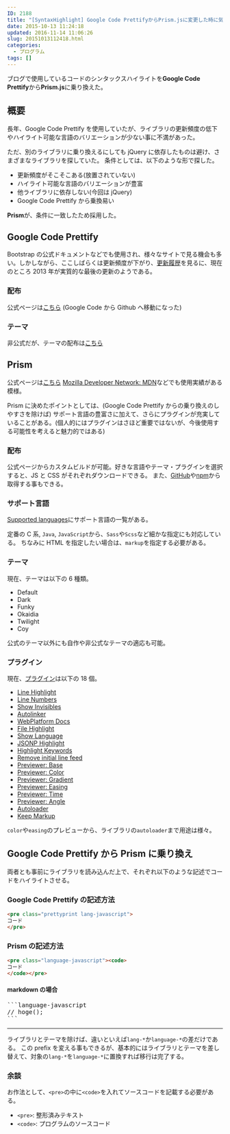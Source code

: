 ```yaml
---
ID: 2188
title: "[SyntaxHighlight] Google Code PrettifyからPrism.jsに変更した時に気をつけたこと"
date: 2015-10-13 11:24:18
updated: 2016-11-14 11:06:26
slug: 20151013112418.html
categories:
  - プログラム
tags: []
---
```


ブログで使用しているコードのシンタックスハイライトを**Google Code Prettify**から**Prism.js**に乗り換えた。

<!--more-->

## 概要

長年、Google Code Prettify を使用していたが、ライブラリの更新頻度の低下やハイライト可能な言語のバリエーションが少ない事に不満があった。

ただ、別のライブラリに乗り換えるにしても jQuery に依存したものは避け、さまざまなライブラリを探していた。
条件としては、以下のような形で探した。

- 更新頻度がそこそこある(放置されていない)
- ハイライト可能な言語のバリエーションが豊富
- 他ライブラリに依存しない(今回は jQuery)
- Google Code Prettify から乗換易い

**Prism**が、条件に一致したため採用した。

## Google Code Prettify

Bootstrap の公式ドキュメントなどでも使用され、様々なサイトで見る機会も多い。しかしながら、ここしばらくは更新頻度が下がり、[更新履歴](https://github.com/google/code-prettify/blob/master/CHANGES.md)を見るに、現在のところ 2013 年が実質的な最後の更新のようである。

### 配布

公式ページは[こちら](https://github.com/google/code-prettify) (Google Code から Github へ移動になった)

### テーマ

非公式だが、テーマの配布は[こちら](http://jmblog.github.io/color-themes-for-google-code-prettify/)

## Prism

公式ページは[こちら](http://prismjs.com)
[Mozilla Developer Network: MDN](https://developer.mozilla.org/ja/)などでも使用実績がある模様。

Prism に決めたポイントとしては、(Google Code Prettify からの乗り換えのしやすさを除けば) サポート言語の豊富さに加えて、さらにプラグインが充実していることがある。(個人的にはプラグインはさほど重要ではないが、今後使用する可能性を考えると魅力的ではある)

### 配布

公式ページからカスタムビルドが可能。好きな言語やテーマ・プラグインを選択すると、JS と CSS がそれぞれダウンロードできる。
また、[GitHub](https://github.com/PrismJS/prism)や[npm](https://www.npmjs.com/package/prismjs)から取得する事もできる。

### サポート言語

[Supported languages](http://prismjs.com/#languages-list)にサポート言語の一覧がある。

定番の C 系, `Java`, `JavaScript`から、`Sass`や`Scss`など細かな指定にも対応している。
ちなみに HTML を指定したい場合は、`markup`を指定する必要がある。

### テーマ

現在、テーマは以下の 6 種類。

- Default
- Dark
- Funky
- Okaidia
- Twilight
- Coy

公式のテーマ以外にも自作や非公式なテーマの適応も可能。

### プラグイン

現在、[プラグイン](http://prismjs.com/#plugins)は以下の 18 個。

- [Line Highlight](http://prismjs.com/plugins/line-highlight)
- [Line Numbers](http://prismjs.com/plugins/line-numbers)
- [Show Invisibles](http://prismjs.com/plugins/show-invisibles)
- [Autolinker](http://prismjs.com/plugins/autolinker)
- [WebPlatform Docs](http://prismjs.com/plugins/wpd)
- [File Highlight](http://prismjs.com/plugins/file-highlight)
- [Show Language](http://prismjs.com/plugins/show-language)
- [JSONP Highlight](http://prismjs.com/plugins/jsonp-highlight)
- [Highlight Keywords](http://prismjs.com/plugins/highlight-keywords)
- [Remove initial line feed](http://prismjs.com/plugins/remove-initial-line-feed)
- [Previewer: Base](http://prismjs.com/plugins/previewer-base)
- [Previewer: Color](http://prismjs.com/plugins/previewer-color)
- [Previewer: Gradient](http://prismjs.com/plugins/previewer-gradient)
- [Previewer: Easing](http://prismjs.com/plugins/previewer-easing)
- [Previewer: Time](http://prismjs.com/plugins/previewer-time)
- [Previewer: Angle](http://prismjs.com/plugins/previewer-angle)
- [Autoloader](http://prismjs.com/plugins/autoloader)
- [Keep Markup](http://prismjs.com/plugins/keep-markup)

`color`や`easing`のプレビューから、ライブラリの`autoloader`まで用途は様々。

## Google Code Prettify から Prism に乗り換え

両者とも事前にライブラリを読み込んだ上で、それぞれ以下のような記述でコードをハイライトさせる。

### Google Code Prettify の記述方法

```html
<pre class="prettyprint lang-javascript">
コード
</pre>
```

### Prism の記述方法

```html
<pre class="language-javascript"><code>
コード
</code></pre>
```

#### markdown の場合

<pre>
```language-javascript
// hoge();
```
</pre>

---

ライブラリとテーマを除けば、違いといえば`lang-*`か`language-*`の差だけである。
この prefix を変える事もできるが、基本的にはライブラリとテーマを差し替えて、対象の`lang-*`を`language-*`に置換すれば移行は完了する。

### 余談

お作法として、`<pre>`の中に`<code>`を入れてソースコードを記載する必要がある。

- `<pre>`: 整形済みテキスト
- `<code>`: プログラムのソースコード
